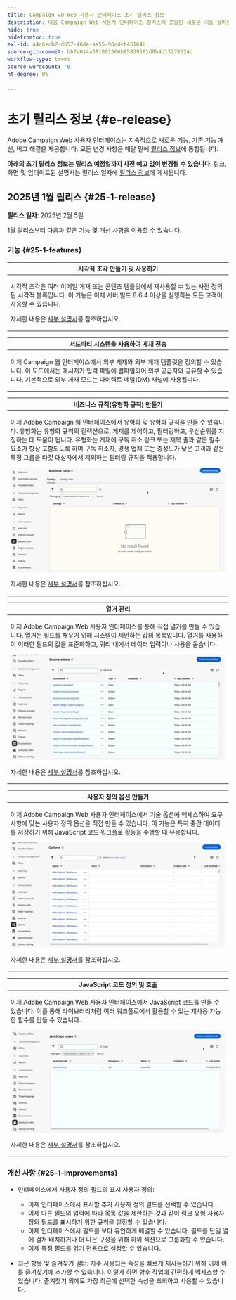 ```yaml
---
title: Campaign v8 Web 사용자 인터페이스 초기 릴리스 정보
description: 다음 Campaign Web 사용자 인터페이스 릴리스에 포함된 새로운 기능 살펴보기
hide: true
hidefromtoc: true
exl-id: a4c6ecb7-d657-46de-aa55-90c4cb45164b
source-git-commit: bb7e014a381801566b95839581d0b4d13278524d
workflow-type: tm+mt
source-wordcount: '0'
ht-degree: 0%

---
```


# 초기 릴리스 정보 {#e-release}

Adobe Campaign Web 사용자 인터페이스는 지속적으로 새로운 기능, 기존 기능 개선, 버그 해결을 제공합니다. 모든 변경 사항은 매달 말에 [릴리스 정보](release-notes.md)에 통합됩니다.

**아래의 초기 릴리스 정보는 릴리스 예정일까지 사전 예고 없이 변경될 수 있습니다**. 링크, 화면 및 업데이트된 설명서는 릴리스 일자에 [릴리스 정보](release-notes.md)에 게시됩니다.

## 2025년 1월 릴리스 {#25-1-release}

**릴리스 일자**: 2025년 2월 5일

1월 릴리스부터 다음과 같은 기능 및 개선 사항을 이용할 수 있습니다.

### 기능 {#25-1-features}


<table>
<thead>
<tr>
<th><strong>시각적 조각 만들기 및 사용하기</strong><br/></th>
</tr>
</thead>
<tbody>
<tr>
<td>
<p>시각적 조각은 여러 이메일 게재 또는 콘텐츠 템플릿에서 재사용할 수 있는 사전 정의된 시각적 블록입니다. 이 기능은 이제 서버 빌드 8.6.4 이상을 실행하는 모든 고객이 사용할 수 있습니다.</p>
<p>자세한 내용은 <a href="../content/use-visual-fragments.md">세부 설명서</a>를 참조하십시오.</p>
</td>
</tr>
</tbody>
</table>

<table>
<thead>
<tr>
<th><strong>서드파티 시스템을 사용하여 게재 전송</strong><br/></th>
</tr>
</thead>
<tbody>
<tr>
<td>
<p>이제 Campaign 웹 인터페이스에서 외부 게재와 외부 게재 템플릿을 정의할 수 있습니다. 이 모드에서는 메시지가 입력 파일에 컴파일되어 외부 공급자와 공유할 수 있습니다. 기본적으로 외부 게재 모드는 다이렉트 메일(DM) 채널에 사용됩니다.</p>
</td>
</tr>
</tbody>
</table>

<table>
<thead>
<tr>
<th><strong>비즈니스 규칙(유형화 규칙) 만들기</strong><br/></th>
</tr>
</thead>
<tbody>
<tr>
<td>
<p>이제 Adobe Campaign 웹 인터페이스에서 유형화 및 유형화 규칙을 만들 수 있습니다. 유형화는 유형화 규칙의 컬렉션으로, 게재를 제어하고, 필터링하고, 우선순위를 지정하는 데 도움이 됩니다. 유형화는 게재에 구독 취소 링크 또는 제목 줄과 같은 필수 요소가 항상 포함되도록 하며 구독 취소자, 경쟁 업체 또는 충성도가 낮은 고객과 같은 특정 그룹을 타깃 대상자에서 제외하는 필터링 규칙을 적용합니다.</p>
<img src="assets/do-not-localize/typology.gif">
<p>자세한 내용은 <a href="../administration/typologies.md">세부 설명서</a>를 참조하십시오.</p>
</td>
</tr>
</tbody>
</table>

<table>
<thead>
<tr>
<th><strong>열거 관리</strong><br/></th>
</tr>
</thead>
<tbody>
<tr>
<td>
<p>이제 Adobe Campaign Web 사용자 인터페이스를 통해 직접 열거를 만들 수 있습니다. 열거는 필드를 채우기 위해 시스템이 제안하는 값의 목록입니다. 열거를 사용하여 이러한 필드의 값을 표준화하고, 쿼리 내에서 데이터 입력이나 사용을 돕습니다.</p>
<img src="assets/do-not-localize/enumerations.gif">
<p>자세한 내용은 <a href="../administration/enumerations.md">세부 설명서</a>를 참조하십시오.</p>
</td>
</tr>
</tbody>
</table>

<table>
<thead>
<tr>
<th><strong>사용자 정의 옵션 만들기</strong><br/></th>
</tr>
</thead>
<tbody>
<tr>
<td>
<p>이제 Adobe Campaign Web 사용자 인터페이스에서 기술 옵션에 액세스하여 요구 사항에 맞는 사용자 정의 옵션을 직접 만들 수 있습니다. 이 기능은 특히 중간 데이터를 저장하기 위해 JavaScript 코드 워크플로 활동을 수행할 때 유용합니다.</p>
<img src="assets/do-not-localize/options.gif">
<p>자세한 내용은 <a href="../administration/options.md">세부 설명서</a>를 참조하십시오.</p>
</td>
</tr>
</tbody>
</table>


<table>
<thead>
<tr>
<th><strong>JavaScript 코드 정의 및 호출</strong><br/></th>
</tr>
</thead>
<tbody>
<tr>
<td>
<p>이제 Adobe Campaign Web 사용자 인터페이스에서 JavaScript 코드를 만들 수 있습니다. 이를 통해 라이브러리처럼 여러 워크플로에서 활용할 수 있는 재사용 가능한 함수를 만들 수 있습니다.</p>
<img src="assets/do-not-localize/javascript.gif">
<p>자세한 내용은 <a href="../administration/javascript-codes.md">세부 설명서</a>를 참조하십시오.</p>
</td>
</tr>
</tbody>
</table>

### 개선 사항 {#25-1-improvements}

* 인터페이스에서 사용자 정의 필드의 표시 사용자 정의:

   * 이제 인터페이스에서 표시할 추가 사용자 정의 필드를 선택할 수 있습니다.
   * 이제 다른 필드의 입력에 따라 목록 값을 제한하는 것과 같이 링크 유형 사용자 정의 필드를 표시하기 위한 규칙을 설정할 수 있습니다.
   * 이제 인터페이스에서 필드를 보다 유연하게 배열할 수 있습니다. 필드를 단일 열에 걸쳐 배치하거나 더 나은 구성을 위해 하위 섹션으로 그룹화할 수 있습니다.
   * 이제 특정 필드를 읽기 전용으로 설정할 수 있습니다.

* 최근 항목 및 즐겨찾기 필터: 자주 사용되는 속성을 빠르게 재사용하기 위해 이제 이를 즐겨찾기에 추가할 수 있습니다. 이렇게 하면 향후 작업에 간편하게 액세스할 수 있습니다. 즐겨찾기 외에도 가장 최근에 선택한 속성을 조회하고 사용할 수 있습니다.


